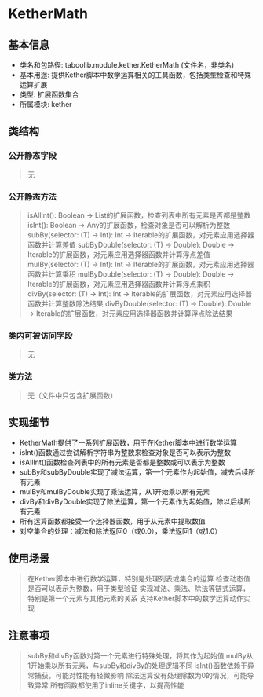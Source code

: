 # KetherMath

## 基本信息
- 类名和包路径: taboolib.module.kether.KetherMath (文件名，非类名)
- 基本用途: 提供Kether脚本中数学运算相关的工具函数，包括类型检查和特殊运算扩展
- 类型: 扩展函数集合
- 所属模块: kether

## 类结构
### 公开静态字段
> 无

### 公开静态方法
> isAllInt(): Boolean -> List<Any>的扩展函数，检查列表中所有元素是否都是整数
> isInt(): Boolean -> Any的扩展函数，检查对象是否可以解析为整数
> subBy(selector: (T) -> Int): Int -> Iterable<T>的扩展函数，对元素应用选择器函数并计算差值
> subByDouble(selector: (T) -> Double): Double -> Iterable<T>的扩展函数，对元素应用选择器函数并计算浮点差值
> mulBy(selector: (T) -> Int): Int -> Iterable<T>的扩展函数，对元素应用选择器函数并计算乘积
> mulByDouble(selector: (T) -> Double): Double -> Iterable<T>的扩展函数，对元素应用选择器函数并计算浮点乘积
> divBy(selector: (T) -> Int): Int -> Iterable<T>的扩展函数，对元素应用选择器函数并计算整数除法结果
> divByDouble(selector: (T) -> Double): Double -> Iterable<T>的扩展函数，对元素应用选择器函数并计算浮点除法结果

### 类内可被访问字段
> 无

### 类方法
> 无（文件中只包含扩展函数）

## 实现细节
- KetherMath提供了一系列扩展函数，用于在Kether脚本中进行数学运算
- isInt()函数通过尝试解析字符串为整数来检查对象是否可以表示为整数
- isAllInt()函数检查列表中的所有元素是否都是整数或可以表示为整数
- subBy和subByDouble实现了减法运算，第一个元素作为起始值，减去后续所有元素
- mulBy和mulByDouble实现了乘法运算，从1开始乘以所有元素
- divBy和divByDouble实现了除法运算，第一个元素作为起始值，除以后续所有元素
- 所有运算函数都接受一个选择器函数，用于从元素中提取数值
- 对空集合的处理：减法和除法返回0（或0.0），乘法返回1（或1.0）

## 使用场景
> 在Kether脚本中进行数学运算，特别是处理列表或集合的运算
> 检查动态值是否可以表示为整数，用于类型验证
> 实现减法、乘法、除法等链式运算，特别是第一个元素与其他元素的关系
> 支持Kether脚本中的数学运算动作实现

## 注意事项
> subBy和divBy函数对第一个元素进行特殊处理，将其作为起始值
> mulBy从1开始乘以所有元素，与subBy和divBy的处理逻辑不同
> isInt()函数依赖于异常捕获，可能对性能有轻微影响
> 除法运算没有处理除数为0的情况，可能导致异常
> 所有函数都使用了inline关键字，以提高性能
